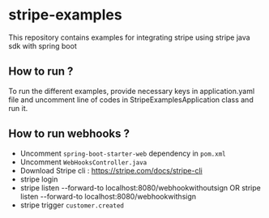 # stripe-examples
This repository contains examples for integrating stripe using stripe java sdk with spring boot

## How to run ?
To run the different examples, provide necessary keys in application.yaml file and uncomment line of codes in StripeExamplesApplication class and run it.

## How to run webhooks ?
* Uncomment `spring-boot-starter-web` dependency in `pom.xml`
* Uncomment `WebHooksController.java`
* Download Stripe cli : https://stripe.com/docs/stripe-cli
* stripe login
* stripe listen --forward-to localhost:8080/webhookwithoutsign OR stripe listen --forward-to localhost:8080/webhookwithsign
* stripe trigger `customer.created`